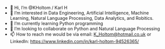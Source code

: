 - 👋 Hi, I’m @KHoltom / Karl H
- 👀 I’m interested in Data Engineering, Artificial Intelligence, Machine Learning, Natural Language Processing, Data Analytics, and Robitics.
- 🌱 I’m currently learning Python programming
- 💞️ I’m looking to collaborate on Python and Natural Language Processing
- 📫 How to reach me would be via email: K_Holtom@hotmail.co.uk or LinkedIn: https://www.linkedin.com/in/karl-holtom-94526365/

<!---
KHoltom/KHoltom is a ✨ special ✨ repository because its `README.md` (this file) appears on your GitHub profile.
You can click the Preview link to take a look at your changes.
--->
